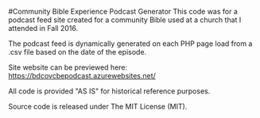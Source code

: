 #Community Bible Experience Podcast Generator
This code was for a podcast feed site created for a community Bible used at a church that I attended in Fall 2016.

The podcast feed is dynamically generated on each PHP page load from a .csv file based on the date of the episode.

Site website can be previewed here: https://bdcovcbepodcast.azurewebsites.net/

All code is provided "AS IS" for historical reference purposes.

Source code is released under The MIT License (MIT).
